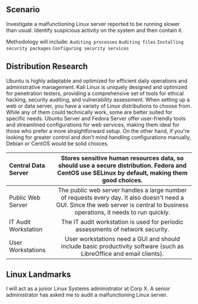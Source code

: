 ## Scenario
Investigate a malfunctioning Linux server reported to be running slower than usual. Identify suspicious activity on the system and then contain it.

Methodology will include: `Auditing processes` `Auditing files` `Installing security packages` `Configuring security services`

## Distribution Research
Ubuntu is highly adaptable and optimized for efficient daily operations and administrative management. Kali Linux is uniquely designed and optimized for penetration testers, providing a comprehensive set of tools for ethical hacking, security auditing, and vulnerability assessment. When setting up a web or data server, you have a variety of Linux distributions to choose from. While any of them could technically work, some are better suited for specific needs. Ubuntu Server and Fedora Server offer user-friendly tools and streamlined configurations for web services, making them ideal for those who prefer a more straightforward setup. On the other hand, if you're looking for greater control and don't mind handling configurations manually, Debian or CentOS would be solid choices.

| Central Data Server | Stores sensitive human resources data, so should use a secure distribution. Fedora and CentOS use SELinux by default, making them good choices. |
| :--- |:---:|
| Public Web Server | The public web server handles a large number of requests every day. It also doesn't need a GUI. Since the web server is central to business operations, it needs to run quickly. |
| IT Audit Workstation | The IT audit workstation is used for periodic assessments of network security. | 
| User Workstations | User workstations need a GUI and should include basic productivity software (such as LibreOffice and email clients). |

## Linux Landmarks
I will act as a junior Linux Systems administrator at Corp X.  A senior administrator has asked me to audit a malfunctioning Linux server. 
